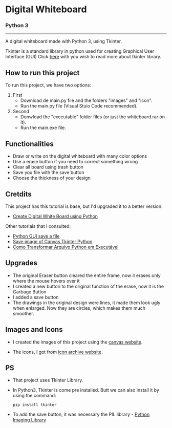 # Digital Whiteboard
### Python 3
-----------------------------------------------------

A digital whiteboard made with Python 3, using Tkinter.

Tkinter is a standard library in python used for creating Graphical User Interface (GUI)
Click [here](https://docs.python.org/pt-br/3/library/tk.html) with you wish to read more about tkinter library.

## How to run this project

To run this project, we have two options:

1) First
    * Download de main.py file and the folders "images" and "icon".
    * Run the main.py file (Visual Stuio Code recommended).
2) Second
    * Donwload the "executable" folder files (or just the whiteboard.rar on it).
    * Run the main.exe file.

## Functionalities

* Draw or write on the digital whiteboard with many color options
* Use a erase button if you need to correct something wrong
* Clear all board using trash button
* Save you file with the save button
* Choose the thickness of your design

## Cretdits

This project has this tutorial is base, but I'd upgraded it to a better version:

* [Create Digital White Board using Python](https://www.youtube.com/watch?v=mNqPLIM90ts&t=159s)

Other tutoriais that I consulted:

* [Python GUI save a file](https://www.youtube.com/watch?v=Klp2Q462chU)
* [Save image of Canvas Tkinter Python](https://www.youtube.com/watch?v=sD8Sa38pFe0)
* [Como Transformar Arquivo Python em Executável](https://www.youtube.com/watch?v=cGSerUmK0CE&t=1s)

## Upgrades

* The original Eraser button cleared the entire frame, now it erases only where the mouse hovers over it
* I created a new button to the original function of the erase, now it is the Garbage Button
* I added a save button
* The drawings in the original design were lines, it made them look ugly when enlarged. Now they are circles, which makes them much smoother.

## Images and Icons

* I created the images of this project using the [canvas website](https://www.canva.com/pt_br/).

* The icons, I got from [icon archive website](https://www.iconarchive.com/).

## PS

* That project uses Tkinter Library.

* In Python3, Tkinter is come pre installed. Butt we can also install it by using the command:

    `pip install tkinter`

* To add the save button, it was necessary the PIL library - [Python Imaging Library](https://pypi.org/project/Pillow/)